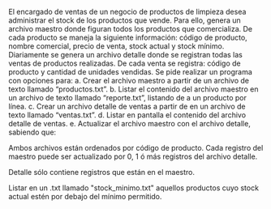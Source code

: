 El encargado de ventas de un negocio de productos de limpieza desea administrar el stock de los productos que vende. Para ello, genera un archivo maestro donde figuran todos los productos que comercializa. De cada producto se maneja la siguiente información: código de producto, nombre comercial, precio de venta, stock actual y stock mínimo. Diariamente se
genera un archivo detalle donde se registran todas las ventas de productos realizadas. De cada venta se registra: código de producto y cantidad de unidades vendidas. Se pide realizar un programa con opciones para:
a. Crear el archivo maestro a partir de un archivo de texto llamado “productos.txt”.
b. Listar el contenido del archivo maestro en un archivo de texto llamado “reporte.txt”,
listando de a un producto por línea.
c. Crear un archivo detalle de ventas a partir de en un archivo de texto llamado
“ventas.txt”.
d. Listar en pantalla el contenido del archivo detalle de ventas.
e. Actualizar el archivo maestro con el archivo detalle, sabiendo que:

Ambos archivos están ordenados por código de producto.
Cada registro del maestro puede ser actualizado por 0, 1 ó más registros del archivo detalle.

Detalle sólo contiene registros que están en el maestro.

Listar en un .txt llamado "stock_minimo.txt" aquellos productos cuyo stock actual estén por debajo del mínimo permitido. 


